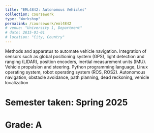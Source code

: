 ```yaml
---
title: "EML4842: Autonomous Vehicles"
collection: coursework
type: "Workshop"
permalink: /coursework/eml4842
# venue: "University 1, Department"
# date: 2015-01-01
# location: "City, Country"
---
```


Methods and apparatus to automate vehicle navigation. Integration of sensors such as global positioning system
(GPS), light detection and ranging (LIDAR), position encoders, inertial measurement units (IMU). Vehicle propulsion
and steering. Python programming language, Linux operating system, robot operating system (ROS, ROS2).
Autonomous navigation, obstacle avoidance, path planning, dead reckoning, vehicle localization

Semester taken: Spring 2025
=====

Grade: A
=====
